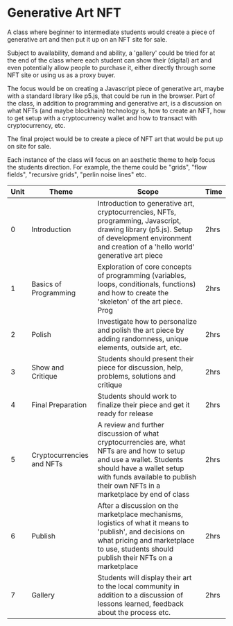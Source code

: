 Generative Art NFT
===

A class where beginner to intermediate students would
create a piece of generative art and then put it up on
an NFT site for sale.

Subject to availability, demand and ability, a 'gallery' could
be tried for at the end of the class where each student
can show their (digital) art and even potentially allow
people to purchase it, either directly through some NFT
site or using us as a proxy buyer.

The focus would be on creating a Javascript piece of generative art,
maybe with a standard library like p5.js, that could be run in the browser.
Part of the class, in addition to programming and generative art, is
a discussion on what NFTs (and maybe blockhain) technology is, how to
create an NFT, how to get setup with a cryptocurrency wallet and how
to transact with cryptocurrency, etc.

The final project would be to create a piece of NFT art that would be
put up on site for sale.

Each instance of the class will focus on an aesthetic theme to help
focus the students direction.
For example, the theme could be "grids", "flow fields", "recursive grids",
"perlin noise lines" etc.


| Unit | Theme | Scope | Time |
|------|-------|-------|------|
| 0 | Introduction | Introduction to generative art, cryptocurrencies, NFTs, programming, Javascript, drawing library (p5.js). Setup of development environment and creation of a 'hello world' generative art piece | 2hrs |
| 1 | Basics of Programming | Exploration of core concepts of programming (variables, loops, conditionals, functions) and how to create the 'skeleton' of the art piece. Prog| 2hrs |
| 2 | Polish | Investigate how to personalize and polish the art piece by adding randomness, unique elements, outside art, etc. | 2hrs |
| 3 | Show and Critique | Students should present their piece for discussion, help, problems, solutions and critique | 2hrs |
| 4 | Final Preparation | Students should work to finalize their piece and get it ready for release | 2hrs |
| 5 | Cryptocurrencies and NFTs | A review and further discussion of what cryptocurrencies are, what NFTs are and how to setup and use a wallet. Students should have a wallet setup with funds available to publish their own NFTs in a marketplace by end of class | 2hrs |
| 6 | Publish | After a discussion on the marketplace mechanisms, logistics of what it means to 'publish', and decisions on what pricing and marketplace to use, students should publish their NFTs on a marketplace | 2hrs |
| 7 | Gallery | Students will display their art to the local community in addition to a discussion of lessons learned, feedback about the process etc. | 2hrs |


